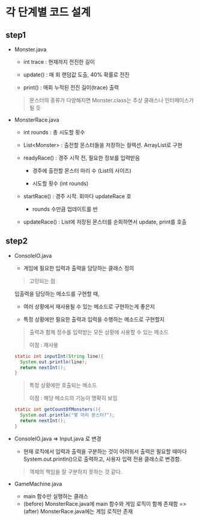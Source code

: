 # 각 단계별 코드 설계

## step1

+ Monster.java

  - int trace : 현재까지 전진한 길이

  - update() : 매 회 랜덤값 도출, 40% 확률로 전진

  - print() : 매회 누적된 전진 길이(trace) 출력

  > 몬스터의 종류가 다양해지면 Monster.class는 추상 클래스나 인터페이스가 될 듯

+ MonsterRace.java

  - int rounds : 총 시도할 횟수

  - List\<Monster> : 출전할 몬스터들을 저장하는 컬렉션. ArrayList로 구현

  - readyRace() : 경주 시작 전, 필요한 정보를 입력받음

    - 경주에 출전할 몬스터 마리 수 (List<Monster>의 사이즈)

    - 시도할 횟수 (int rounds)

  - startRace() : 경주 시작. 회마다 updateRace 호

    - rounds 수만큼 업데이트를 반

  - updateRace() : List에 저장된 몬스터를 순회하면서 update, print를 호출

  

## step2

+ ConsoleIO.java

  - 게임에 필요한 입력과 출력을 담당하는 클래스 정의

  > 고민되는 점

  입출력을 담당하는 메소드를 구현할 때,

  + 여러 상황에서 재사용될 수 있는 메소드로 구현하는게 좋은지

  + 특정 상황에만 필요한 출력과 입력을 수행하는 메소드로 구현할지

  > 출력과 함께 정수를 입력받는 모든 상황에 사용할 수 있는 메소드
  >
  > 이점 : 재사용

  ```java
  static int inputInt(String line){
    System.out.println(line);
    return nextInt();
  }
  ```

  > 특정 상황에만 호출되는 메소드
  >
  > 이점 : 해당 메소드의 기능이 명확히 보임

  ```java
  static int getCountOfMonsters(){
  	System.out.println("몇 마리 몬스터?");
  	return nextInt();
  }
  ```
  
  

+ ConsoleIO.java => Input.java 로 변경

  + 현재 로직에서 입력과 출력을 구분하는 것이 어려워서 출력은 필요할 때마다 System.out.println()으로 출력하고, 사용자 입력 전용 클래스로 변경함.

 
  > 객체의 책임을 잘 구분하지 못하는 것 같다.



+ GameMachine.java
  + main 함수만 실행하는 클래스
  + (before) MonsterRace.java에 main 함수와 게임 로직이 함께 존재함 => (after) MonsterRace.java에는 게임 로직만 존재
